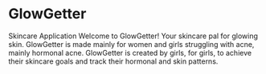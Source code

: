# GlowGetter
Skincare Application
Welcome to GlowGetter! Your skincare pal for glowing skin. 
GlowGetter is made mainly for women and girls struggling with acne, 
mainly hormonal acne. GlowGetter is created by girls, for girls, to 
achieve their skincare goals and track their hormonal and skin patterns.
